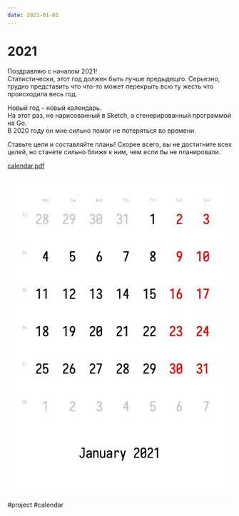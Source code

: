 ```yaml
---
date: 2021-01-01
---
```


# 2021

Поздравляю с началом 2021!  
Статистически, этот год должен быть лучше предыдещго. Серьезно, трудно представить что что-то может перекрыть всю ту жесть что происходила весь год.

Новый год – новый календарь.  
На этот раз, не нарисованный в Sketch, а сгенерированный программой на Go.  
В 2020 году он мне сильно помог не потеряться во времени.

Ставьте цели и составляйте планы! Скорее всего, вы не достигните всех целей, но станете сильно ближе к ним, чем если бы не планировали.

<a href="calendar.pdf">calendar.pdf</a>

![Кадендарь](../2021/calendar.png "Календарь")

#project #calendar
